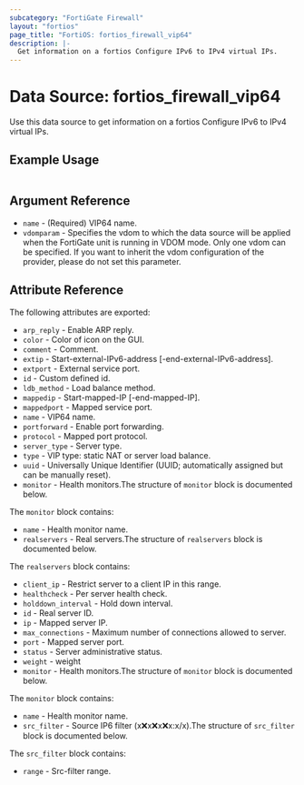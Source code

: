 ```yaml
---
subcategory: "FortiGate Firewall"
layout: "fortios"
page_title: "FortiOS: fortios_firewall_vip64"
description: |-
  Get information on a fortios Configure IPv6 to IPv4 virtual IPs.
---
```


# Data Source: fortios_firewall_vip64
Use this data source to get information on a fortios Configure IPv6 to IPv4 virtual IPs.


## Example Usage

```hcl

```

## Argument Reference

* `name` - (Required) VIP64 name.
* `vdomparam` - Specifies the vdom to which the data source will be applied when the FortiGate unit is running in VDOM mode. Only one vdom can be specified. If you want to inherit the vdom configuration of the provider, please do not set this parameter.

## Attribute Reference

The following attributes are exported:

* `arp_reply` - Enable ARP reply.
* `color` - Color of icon on the GUI.
* `comment` - Comment.
* `extip` - Start-external-IPv6-address [-end-external-IPv6-address].
* `extport` - External service port.
* `id` - Custom defined id.
* `ldb_method` - Load balance method.
* `mappedip` - Start-mapped-IP [-end-mapped-IP].
* `mappedport` - Mapped service port.
* `name` - VIP64 name.
* `portforward` - Enable port forwarding.
* `protocol` - Mapped port protocol.
* `server_type` - Server type.
* `type` - VIP type: static NAT or server load balance.
* `uuid` - Universally Unique Identifier (UUID; automatically assigned but can be manually reset).
* `monitor` - Health monitors.The structure of `monitor` block is documented below.

The `monitor` block contains:

* `name` - Health monitor name.
* `realservers` - Real servers.The structure of `realservers` block is documented below.

The `realservers` block contains:

* `client_ip` - Restrict server to a client IP in this range.
* `healthcheck` - Per server health check.
* `holddown_interval` - Hold down interval.
* `id` - Real server ID.
* `ip` - Mapped server IP.
* `max_connections` - Maximum number of connections allowed to server.
* `port` - Mapped server port.
* `status` - Server administrative status.
* `weight` - weight
* `monitor` - Health monitors.The structure of `monitor` block is documented below.

The `monitor` block contains:

* `name` - Health monitor name.
* `src_filter` - Source IP6 filter (x:x:x:x:x:x:x:x/x).The structure of `src_filter` block is documented below.

The `src_filter` block contains:

* `range` - Src-filter range.
